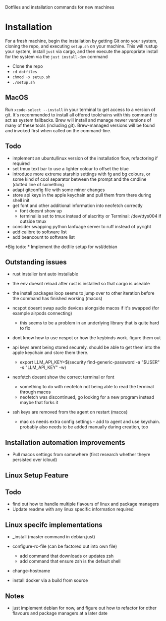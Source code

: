Dotfiles and installation commands for new machines


# Installation

For a fresh machine, begin the installation by getting Git onto your system, cloning the repo, and
executing `setup.sh` on your machine. This will rustup your system, install `just` via cargo, and then execute the appropriate install for the system via the `just install-dev` command

- Clone the repo
- `cd dotfiles`
- `chmod +x setup.sh`
- `./setup.sh`

## MacOS

Run `xcode-select --install` in your terminal to get access to a version of git. It's recommended to install all offered toolchains with this command to act as system fallbacks. Brew will install and manage newer versions of many of these tools (including git). Brew-managed versions will be found and invoked first when called on the command-line.

## Todo

- implement an ubuntu/linux version of the installation flow, refactoring if required
- set tmux text bar to use a lighter colour to offset the blue
- introduce more extreme starship settings with fg and bg colours, or some kind of cool separator between the prompt and the cmdline (dotted line of something
- adapt gitconfig file with some minor changes
- store api keys in the apple keychain and pull them from there during shell init
- get font and other additional information into neofetch correctly 
    - font doesnt show up
    - terminal is set to tmux instead of alacritty or Terminal: /dev/ttys004 if outside tmux
- consider swapping python lanfuage server to ruff instead of pyright
- add calibre to software list 
- add beancount to software list

*Big todo: * Implement the dotfile setup for wsl/debian


## Outstanding issues

- rust installer isnt auto installable
- the env doesnt reload after rust is installed so that cargo is useable
- the install packages loop seems to jump over to other iteration before the command has finished working (macos)
- ncspot doesnt swap audio devices alongside macos if it's swapped (for example airpods connecting)
    - this seems to be a problem in an underlying library that is quite hard to fix
- dont know how to use ncspot or how the keybinds work. figure them out

- api keys arent being stored securely. should be able to get them into the apple keychain and store them there.
    - export LLM_API_KEY=$(security find-generic-password -a "$USER" -s "LLM_API_KEY" -w)

- neofetch doesnt show the correct terminal or font
    - something to do with neofetch not being able to read the terminal through macos
    - neofetch was discontinued, go looking for a new program instead maybe that forks it
    
- ssh keys are removed from the agent on restart (macos)
    - mac os needs extra config settings - add to agent and use keychain. probably also needs to be added manually during creation, too

## Installation automation improvements

- Pull macos settings from somewhere (first research whether theyre persisted over icloud)

## Linux Setup Feature

## Todo

- find out how to handle multiple flavours of linux and package managers
- Update readme with any linux specific information required

## Linux specifc implementations

- _install (master command in debian.just) 

- configure-rc-file (can be factored out into own file)
    - add command that downloads or updates zsh
    - add command that ensure zsh is the default shell

- change-hostname

- install docker via a build from source

## Notes

- just implement debian for now, and figure out how to refactor for other flavours and package managers at a later date
